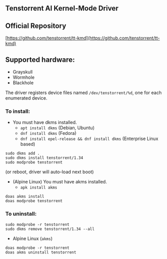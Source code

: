 ## Tenstorrent AI Kernel-Mode Driver

## Official Repository

[https://github.com/tenstorrent/tt-kmd](https://github.com/tenstorrent/tt-kmd)

## Supported hardware:
* Grayskull
* Wormhole
* Blackhole

The driver registers device files named `/dev/tenstorrent/%d`, one for each enumerated device.

### To install:

* You must have dkms installed.
    * `apt install dkms` (Debian, Ubuntu)
    * `dnf install dkms` (Fedora)
    * `dnf install epel-release && dnf install dkms` (Enterprise Linux based)
```
sudo dkms add .
sudo dkms install tenstorrent/1.34
sudo modprobe tenstorrent
```
(or reboot, driver will auto-load next boot)

* (Alpine Linux) You must have akms installed.
    * `apk install akms`
```
doas akms install
doas modprobe tenstorrent
```

### To uninstall:
```
sudo modprobe -r tenstorrent
sudo dkms remove tenstorrent/1.34 --all
```
* Alpine Linux (`akms`)
```
doas modprobe -r tenstorrent
doas akms uninstall tenstorrent
```